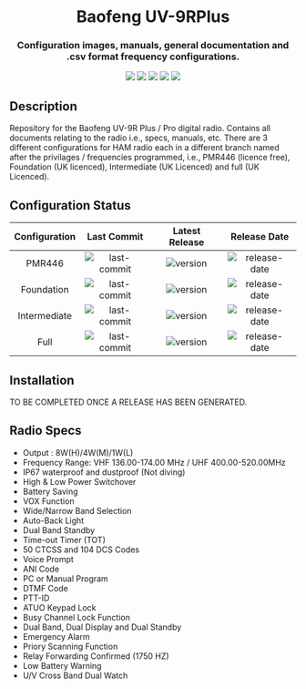 <h1 align="center">Baofeng UV-9RPlus</h1>
<h3 align="center">Configuration images, manuals, general documentation and .csv format frequency configurations.</h3>

<p align="center">
  <img src="https://img.shields.io/github/last-commit/SamuelNetherway460/Baofeng-UV-9RPlus">
  <img src="https://img.shields.io/github/v/release/SamuelNetherway460/Baofeng-UV-9RPlus">
  <img src="https://img.shields.io/github/release-date/SamuelNetherway460/Baofeng-UV-9RPlus">
  <img src="https://img.shields.io/github/issues/SamuelNetherway460/Baofeng-UV-9RPlus">
  <img src="https://img.shields.io/github/downloads/SamuelNetherway460/Baofeng-UV-9RPlus/total">
</p>

## Description
Repository for the Baofeng UV-9R Plus / Pro digital radio. Contains all documents relating to the radio i.e., specs, manuals, etc. There are 3 different configurations for HAM radio each in a different branch named after the privilages / frequencies programmed, i.e., PMR446 (licence free), Foundation (UK licenced), Intermediate (UK Licenced) and full (UK Licenced).

## Configuration Status
| Configuration | Last Commit | Latest Release | Release Date |
| :---: | :---: | :---: | :---: |
| PMR446        | ![last-commit](https://img.shields.io/github/last-commit/SamuelNetherway460/Baofeng-UV-9RPlus/Config-PMR446) | ![version](https://img.shields.io/github/v/release/SamuelNetherway460/Baofeng-UV-9RPlus) | ![release-date](https://img.shields.io/badge/release%20date-06--06--2022-brightgreen) |
| Foundation    | ![last-commit](https://img.shields.io/github/last-commit/SamuelNetherway460/Baofeng-UV-9RPlus/Config-Foundation) | ![version](https://img.shields.io/badge/release-Foundation--vX.X.X-blue) | ![release-date](https://img.shields.io/badge/release%20date-XX--XX--XXXX-red) |
| Intermediate  | ![last-commit](https://img.shields.io/github/last-commit/SamuelNetherway460/Baofeng-UV-9RPlus/Config-Intermediate) | ![version](https://img.shields.io/badge/release-Intermediate--vX.X.X-blue) | ![release-date](https://img.shields.io/badge/release%20date-XX--XX--XXXX-red) |
| Full          | ![last-commit](https://img.shields.io/github/last-commit/SamuelNetherway460/Baofeng-UV-9RPlus/Config-Full) | ![version](https://img.shields.io/badge/release-Full--vX.X.X-blue) | ![release-date](https://img.shields.io/badge/release%20date-XX--XX--XXXX-red) |

## Installation
TO BE COMPLETED ONCE A RELEASE HAS BEEN GENERATED.

## Radio Specs
- Output : 8W(H)/4W(M)/1W(L)
- Frequency Range: VHF 136.00-174.00 MHz / UHF 400.00-520.00MHz
- IP67 waterproof and dustproof (Not diving)
- High & Low Power Switchover
- Battery Saving
- VOX Function
- Wide/Narrow Band Selection
- Auto-Back Light
- Dual Band Standby
- Time-out Timer (TOT)
- 50 CTCSS and 104 DCS Codes
- Voice Prompt
- ANI Code
- PC or Manual Program
- DTMF Code
- PTT-ID
- ATUO Keypad Lock
- Busy Channel Lock Function
- Dual Band, Dual Display and Dual Standby
- Emergency Alarm
- Priory Scanning Function
- Relay Forwarding Confirmed (1750 HZ)
- Low Battery Warning
- U/V Cross Band Dual Watch
